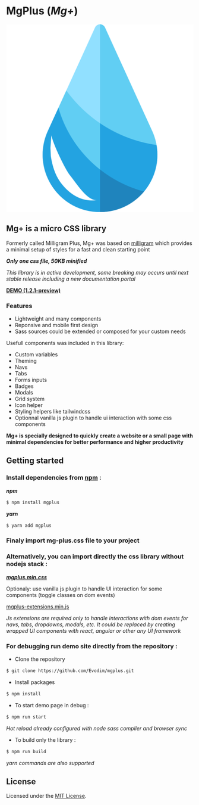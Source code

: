 # MgPlus (*Mg+*)

![](/images/logo.svg)

## Mg+ is a micro CSS library 
Formerly called Milligram Plus, Mg+ was based on [milligram](https://github.com/milligram/milligram) which provides a minimal setup of styles for a fast and clean starting point

***_Only one css file, 50KB minified_***

*This library is in active development, some breaking may occurs until next stable release including a new documentation portal*

**[DEMO (1.2.1-preview)](https://mgplus.azureedge.net)**

### Features

* Lightweight and many components
* Reponsive and mobile first design
* Sass sources could be extended or composed for your custom needs
  
Usefull components was included in this library:

* Custom variables
* Theming
* Navs
* Tabs
* Forms inputs
* Badges
* Modals
* Grid system 
* Icon helper
* Styling helpers like tailwindcss
* Optionnal vanilla js plugin to handle ui interaction with some css components

**Mg+ is specially designed to quickly create a website or a small page with minimal dependencies for better performance and higher productivity**
 
## Getting started 

### Install dependencies from [npm](https://www.npmjs.com/package/mgplus) :

**_npm_**
```sh
$ npm install mgplus
```

**_yarn_**
```sh
$ yarn add mgplus
```

### Finaly import mg-plus.css file to your project


### Alternatively, you can import directly the css library without nodejs stack :

**_[mgplus.min.css](https://github.com/Evodim/mgplus/blob/master/dist/mg-plus.min.css)_**

Optionaly: use vanilla js plugin to handle UI interaction for some components (toggle classes on dom events)

[mgplus-extensions.min.js](https://github.com/Evodim/mgplus/blob/master/dist/mgplus-dom.js)

_Js extensions are required only to handle interactions with dom events for navs, tabs, dropdowns, modals, etc.
It could be replaced by creating wrapped UI components with react, angular or other any UI framework_

### For debugging run demo site directly from the repository :

* Clone the repository

```sh
$ git clone https://github.com/Evodim/mgplus.git
```
 
* Install packages
   
```sh
$ npm install
```

* To start demo page in debug :

```sh
$ npm run start 
```
_Hot reload already configured with node sass compiler and browser sync_

 
* To build only the library :
 
```sh
$ npm run build
``` 

_yarn commands are also supported_

## License

Licensed under the [MIT License](https://raw.githubusercontent.com/Evodim/mgplus/master/LICENSE).



